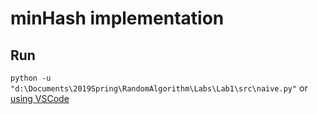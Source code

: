 # minHash implementation

## Run

`python -u "d:\Documents\2019Spring\RandomAlgorithm\Labs\Lab1\src\naive.py"` or [using VSCode](https://stackoverflow.com/questions/29987840/how-to-execute-python-code-from-within-visual-studio-code)